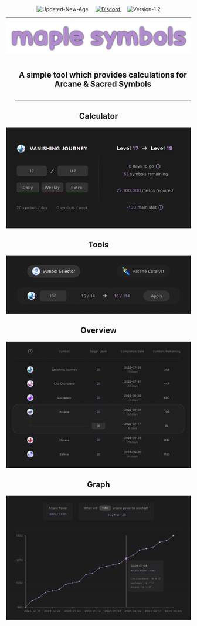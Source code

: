 <div align="center">
  <img src="https://img.shields.io/badge/update-new_age-red" alt="Updated-New-Age"/>
  &nbsp; &nbsp;
  <a target="_blank" href="https://discord.com/invite/FTMgy2ZKPK">
    <img src="https://discordapp.com/api/guilds/1126041321816203374/widget.png?style=shield" alt="Discord"/>
  </a>
  &nbsp; &nbsp;
  <img src="https://img.shields.io/badge/version-1.2-red" alt="Version-1.2"/>
  <hr></hr>
</div>

<div align="center">
  <img src="/public/main/logo.png" alt="Maple Symbols Logo"/>
</div>

<div id="user-content-toc">
  <ul>
    <summary align="center">
        <h2 style="display: inline-block;">
          A simple tool which provides calculations for Arcane & Sacred Symbols
        </h1>
    </summary>
    <hr></hr>
  </ul>
</div>

<h2 align="center">Calculator</h2>

<div align="center">
  <img src="/public/main/calculator.png" alt="Calculator UI"/>
</div>

<h2 align="center">Tools</h2>

<div align="center">
  <img src="/public/main/tools.png" alt="Tools UI"/>
</div>

<h2 align="center">Overview</h2>

<div align="center">
  <img src="/public/main/levels.png" alt="Overview UI"/>
</div>

<h2 align="center">Graph</h2>

<div align="center">
  <img src="/public/main/graph.png" alt="Graph UI"/>
</div>
